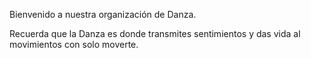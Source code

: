 Bienvenido a nuestra organización de Danza.

Recuerda que la Danza es donde transmites sentimientos y das vida al movimientos con solo moverte.


